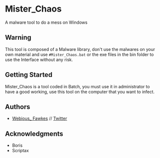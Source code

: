 # Mister_Chaos
A malware tool to do a mess on Windows

## Warning
This tool is composed of a Malware library, don't use the malwares on your own material and use `#Mister_Chaos.bat` or the exe files in the bin folder to use the Interface without any risk.

## Getting Started
Mister_Chaos is a tool coded in Batch, you must use it in administrator to have a good working, use this tool on the computer that you want to infect.

## Authors

* [Webious_ Fawkes](https://github.com/Webious) // [Twitter](https://twitter.com/Webious_)

## Acknowledgments

* Boris
* Scriptax
